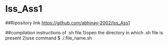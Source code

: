 # Iss_Ass1
##Ripository link
https://github.com/abhinay-2002/Iss_Ass1

##compilation instructions of .sh file
1)open the directory in which .sh file is present
2)use command
$ ./.file_name.sh
